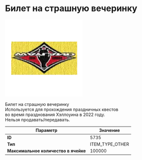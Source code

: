 # Билет на страшную вечеринку

![Item Image](../img/5735.webp?raw=true)

Билет на страшную вечеринку<br>Используется для прохождения праздничных квестов <br>во время празднования Хэллоуина в 2022 году.<br>Нельзя продавать/передавать.


| Параметр | Значение |
|----------|----------|
| **ID** | 5735 |
| **Тип** | ITEM_TYPE_OTHER |
| **Максимальное количество в ячейке** | 100000 |

